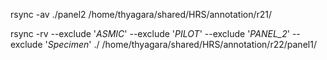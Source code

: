 rsync -av ./panel2 /home/thyagara/shared/HRS/annotation/r21/


rsync -rv --exclude '*ASMIC*' --exclude '*PILOT*' --exclude '*PANEL_2*' --exclude '*Specimen*' ./ /home/thyagara/shared/HRS/annotation/r22/panel1/